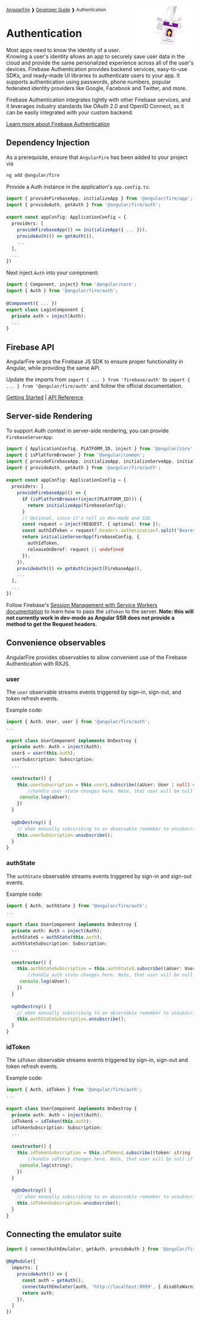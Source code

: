 <img align="right" width="30%" src="images/auth-illo_1x.png">

<small>
<a href="https://github.com/angular/angularfire">AngularFire</a> &#10097; <a href="../README.md#developer-guide">Developer Guide</a> &#10097; Authentication
</small>

# Authentication

Most apps need to know the identity of a user. Knowing a user's identity allows an app to securely save user data in the cloud and provide the same personalized experience across all of the user's devices.
Firebase Authentication provides backend services, easy-to-use SDKs, and ready-made UI libraries to authenticate users to your app. It supports authentication using passwords, phone numbers, popular federated identity providers like Google, Facebook and Twitter, and more.

Firebase Authentication integrates tightly with other Firebase services, and it leverages industry standards like OAuth 2.0 and OpenID Connect, so it can be easily integrated with your custom backend.

[Learn more about Firebase Authentication](https://firebase.google.com/docs/auth)

## Dependency Injection

As a prerequisite, ensure that `AngularFire` has been added to your project via
```bash
ng add @angular/fire
```

Provide a Auth instance in the application's `app.config.ts`:

```ts
import { provideFirebaseApp, initializeApp } from '@angular/fire/app';
import { provideAuth, getAuth } from '@angular/fire/auth';

export const appConfig: ApplicationConfig = {
  providers: [
    provideFirebaseApp(() => initializeApp({ ... })),
    provideAuth(() => getAuth()),
    ...
  ],
  ...
})
```

Next inject `Auth` into your component:

```ts
import { Component, inject} from '@angular/core';
import { Auth } from '@angular/fire/auth';

@Component({ ... })
export class LoginComponent {
  private auth = inject(Auth);
  ...
}
```

## Firebase API

AngularFire wraps the Firebase JS SDK to ensure proper functionality in Angular, while providing the same API.

Update the imports from `import { ... } from 'firebase/auth'` to `import { ... } from '@angular/fire/auth'` and follow the official documentation.

[Getting Started](https://firebase.google.com/docs/auth/web/start) | [API Reference](https://firebase.google.com/docs/reference/js/auth)

## Server-side Rendering

To support Auth context in server-side rendering, you can provide `FirebaseServerApp`:

```ts
import { ApplicationConfig, PLATFORM_ID, inject } from '@angular/core';
import { isPlatformBrowser } from '@angular/common';
import { provideFirebaseApp, initializeApp, initializeServeApp, initializeServerApp } from '@angular/fire/app';
import { provideAuth, getAuth } from '@angular/fire/auth';

export const appConfig: ApplicationConfig = {
  providers: [
    provideFirebaseApp(() => {
      if (isPlatformBrowser(inject(PLATFORM_ID))) {
        return initializeApp(firebaseConfig);
      }
      // Optional, since it's null in dev-mode and SSG
      const request = inject(REQUEST, { optional: true });
      const authIdToken = request?.headers.authorization?.split("Bearer ")[1];
      return initializeServerApp(firebaseConfig, {
        authIdToken,
        releaseOnDeref: request || undefined
      });
    }),
    provideAuth(() => getAuth(inject(FirebaseApp)),
    ...
  ],
  ...
})
```

Follow Firebase's [ Session Management with Service Workers documentation](https://firebase.google.com/docs/auth/web/service-worker-sessions) to learn how to pass the `idToken` to the server. __Note: this will not currently work in dev-mode as Angular SSR does not provide a method to get the Request headers.__

## Convenience observables

AngularFire provides observables to allow convenient use of the Firebase Authentication with RXJS.

### user

The `user` observable streams events triggered by sign-in, sign-out, and token refresh events.

Example code:

```ts
import { Auth, User, user } from '@angular/fire/auth';
...

export class UserComponent implements OnDestroy {
  private auth: Auth = inject(Auth);
  user$ = user(this.auth);
  userSubscription: Subscription;
  ...

  constructor() {
    this.userSubscription = this.user$.subscribe((aUser: User | null) => {
        //handle user state changes here. Note, that user will be null if there is no currently logged in user.
     console.log(aUser);
    })
  }

  ngOnDestroy() {
    // when manually subscribing to an observable remember to unsubscribe in ngOnDestroy
    this.userSubscription.unsubscribe();
  }
}

```

### authState

The `authState` observable streams events triggered by sign-in and sign-out events.

Example code:
```ts
import { Auth, authState } from '@angular/fire/auth';
...

export class UserComponent implements OnDestroy {
  private auth: Auth = inject(Auth);
  authState$ = authState(this.auth);
  authStateSubscription: Subscription;
  ...

  constructor() {
    this.authStateSubscription = this.authState$.subscribe((aUser: User | null) => {
        //handle auth state changes here. Note, that user will be null if there is no currently logged in user.
     console.log(aUser);
    })
  }

  ngOnDestroy() {
    // when manually subscribing to an observable remember to unsubscribe in ngOnDestroy
    this.authStateSubscription.unsubscribe();
  }
}
```

### idToken

The `idToken` observable streams events triggered by sign-in, sign-out and token refresh events.

Example code:
```ts
import { Auth, idToken } from '@angular/fire/auth';
...

export class UserComponent implements OnDestroy {
  private auth: Auth = inject(Auth);
  idToken$ = idToken(this.auth);
  idTokenSubscription: Subscription;
  ...

  constructor() {
    this.idTokenSubscription = this.idToken$.subscribe((token: string | null) => {
        //handle idToken changes here. Note, that user will be null if there is no currently logged in user.
     console.log(string);
    })
  }

  ngOnDestroy() {
    // when manually subscribing to an observable remember to unsubscribe in ngOnDestroy
    this.idTokenSubscription.unsubscribe();
  }
}
```

## Connecting the emulator suite

```ts
import { connectAuthEmulator, getAuth, provideAuth } from '@angular/fire/auth';

@NgModule({
  imports: [
    provideAuth(() => {
      const auth = getAuth();
      connectAuthEmulator(auth, 'http://localhost:9099', { disableWarnings: true });
      return auth;
    }),
  ]
})
```
